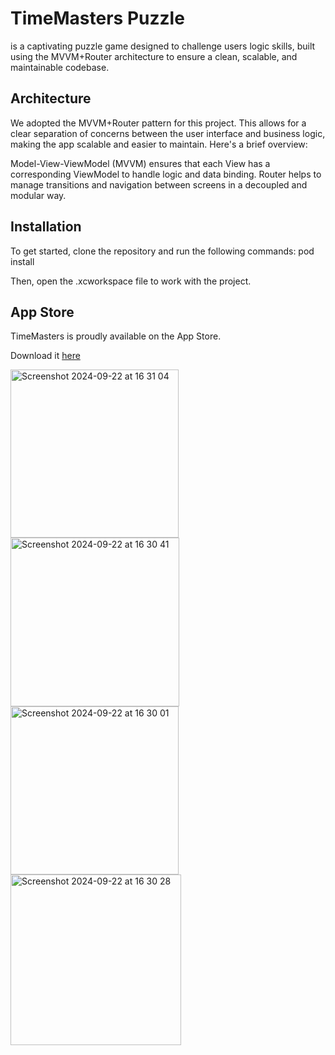 # TimeMasters Puzzle  
is a captivating puzzle game designed to challenge users logic skills,
built using the MVVM+Router architecture to ensure a clean,
scalable, and maintainable codebase.
## Architecture
We adopted the MVVM+Router pattern for this project. 
This allows for a clear separation of concerns between the user interface and business logic,
making the app scalable and easier to maintain. Here's a brief overview:

Model-View-ViewModel (MVVM) ensures that each View has a corresponding ViewModel to handle logic and data binding.
Router helps to manage transitions and navigation between screens in a decoupled and modular way.

## Installation
To get started, clone the repository and run the following commands:
pod install

Then, open the .xcworkspace file to work with the project.

## App Store
TimeMasters is proudly available on the App Store. 

Download it [here](https://apps.apple.com/app/id6468649101)

<img width="269" alt="Screenshot 2024-09-22 at 16 31 04" src="https://github.com/user-attachments/assets/1104a146-1977-4cda-9d0a-689a7f74e0da">
<img width="270" alt="Screenshot 2024-09-22 at 16 30 41" src="https://github.com/user-attachments/assets/86f7d5f2-387a-42c6-b8de-9248c53a7907">
<img width="269" alt="Screenshot 2024-09-22 at 16 30 01" src="https://github.com/user-attachments/assets/9e18a419-b390-47fb-b009-adb3578794b9">
<img width="273" alt="Screenshot 2024-09-22 at 16 30 28" src="https://github.com/user-attachments/assets/7b93d999-bd87-41c4-8fb6-7fef9b7a6d75">
